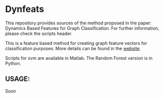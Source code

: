 # Dynfeats

This repository provides sources of the method proposed in the paper:
Dynamics Based Features for Graph Classification. For further information, please check the scripts header.

This is a feature based method for creating graph feature vectors for classification purposes. More details can be found in the [website](http://sites.uclouvain.be/big-data/Downloads/Dynfeats).

Scripts for svm are available in Matlab. The Random Forest version is in Python.


## USAGE:
Soon
